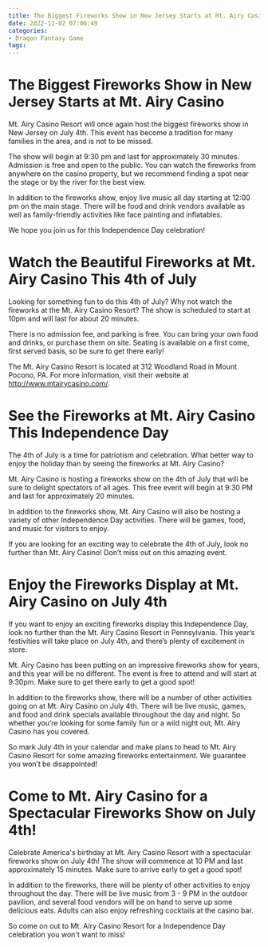 ```yaml
---
title: The Biggest Fireworks Show in New Jersey Starts at Mt. Airy Casino
date: 2022-11-02 07:06:49
categories:
- Dragon Fantasy Game
tags:
---
```



#  The Biggest Fireworks Show in New Jersey Starts at Mt. Airy Casino

Mt. Airy Casino Resort will once again host the biggest fireworks show in New Jersey on July 4th. This event has become a tradition for many families in the area, and is not to be missed.

The show will begin at 9:30 pm and last for approximately 30 minutes. Admission is free and open to the public. You can watch the fireworks from anywhere on the casino property, but we recommend finding a spot near the stage or by the river for the best view.

In addition to the fireworks show, enjoy live music all day starting at 12:00 pm on the main stage. There will be food and drink vendors available as well as family-friendly activities like face painting and inflatables.

We hope you join us for this Independence Day celebration!

#  Watch the Beautiful Fireworks at Mt. Airy Casino This 4th of July

Looking for something fun to do this 4th of July? Why not watch the fireworks at the Mt. Airy Casino Resort? The show is scheduled to start at 10pm and will last for about 20 minutes.

There is no admission fee, and parking is free. You can bring your own food and drinks, or purchase them on site. Seating is available on a first come, first served basis, so be sure to get there early!

The Mt. Airy Casino Resort is located at 312 Woodland Road in Mount Pocono, PA. For more information, visit their website at http://www.mtairycasino.com/.

#  See the Fireworks at Mt. Airy Casino This Independence Day

The 4th of July is a time for patriotism and celebration. What better way to enjoy the holiday than by seeing the fireworks at Mt. Airy Casino?

Mt. Airy Casino is hosting a fireworks show on the 4th of July that will be sure to delight spectators of all ages. This free event will begin at 9:30 PM and last for approximately 20 minutes.

In addition to the fireworks show, Mt. Airy Casino will also be hosting a variety of other Independence Day activities. There will be games, food, and music for visitors to enjoy.

If you are looking for an exciting way to celebrate the 4th of July, look no further than Mt. Airy Casino! Don’t miss out on this amazing event.

#  Enjoy the Fireworks Display at Mt. Airy Casino on July 4th

If you want to enjoy an exciting fireworks display this Independence Day, look no further than the Mt. Airy Casino Resort in Pennsylvania. This year’s festivities will take place on July 4th, and there’s plenty of excitement in store.

Mt. Airy Casino has been putting on an impressive fireworks show for years, and this year will be no different. The event is free to attend and will start at 9:30pm. Make sure to get there early to get a good spot!

In addition to the fireworks show, there will be a number of other activities going on at Mt. Airy Casino on July 4th. There will be live music, games, and food and drink specials available throughout the day and night. So whether you’re looking for some family fun or a wild night out, Mt. Airy Casino has you covered.

So mark July 4th in your calendar and make plans to head to Mt. Airy Casino Resort for some amazing fireworks entertainment. We guarantee you won’t be disappointed!

#  Come to Mt. Airy Casino for a Spectacular Fireworks Show on July 4th!

Celebrate America's birthday at Mt. Airy Casino Resort with a spectacular fireworks show on July 4th! The show will commence at 10 PM and last approximately 15 minutes. Make sure to arrive early to get a good spot!

In addition to the fireworks, there will be plenty of other activities to enjoy throughout the day. There will be live music from 3 - 9 PM in the outdoor pavilion, and several food vendors will be on hand to serve up some delicious eats. Adults can also enjoy refreshing cocktails at the casino bar.

So come on out to Mt. Airy Casino Resort for a Independence Day celebration you won't want to miss!